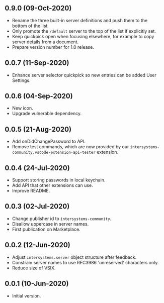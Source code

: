 ## 0.9.0 (09-Oct-2020)
* Rename the three built-in server definitions and push them to the bottom of the list.
* Only promote the `/default` server to the top of the list if explicitly set.
* Keep quickpick open when focusing elsewhere, for example to copy server details from a document.
* Prepare version number for 1.0 release.

## 0.0.7 (11-Sep-2020)
* Enhance server selector quickpick so new entries can be added User Settings.

## 0.0.6 (04-Sep-2020)
* New icon.
* Upgrade vulnerable dependency.

## 0.0.5 (21-Aug-2020)
* Add onDidChangePassword to API.
* Remove test commands, which are now provided by our `intersystems-community.vscode-extension-api-tester` extension.

## 0.0.4 (24-Jul-2020)
* Support storing passwords in local keychain.
* Add API that other extensions can use.
* Improve README.

## 0.0.3 (02-Jul-2020)
* Change publisher id to `intersystems-community`.
* Disallow uppercase in server names.
* First publication on Marketplace.

## 0.0.2 (12-Jun-2020)
* Adjust `intersystems.server` object structure after feedback.
* Constrain server names to use RFC3986 'unreserved' characters only.
* Reduce size of VSIX.

## 0.0.1 (10-Jun-2020)
* Initial version.
